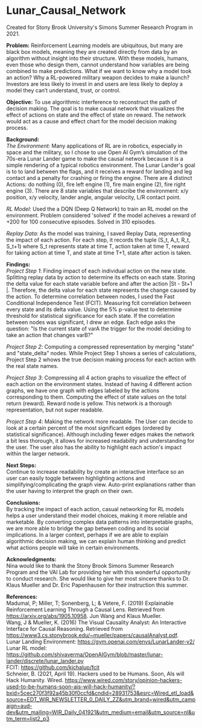 # Lunar_Causal_Network
Created for Stony Brook University's Simons Summer Research Program in 2021.  

**Problem:** Reinforcement Learning models are ubiquitous, but many are black box models, meaning they are created directly from data by an algorithm without insight into their structure. With these models, humans, even those who design them, cannot understand how variables are being combined to make predictions. What if we want to know why a model took an action? Why a RL-powered military weapon decides to make a launch? Investors are less likely to invest in and users are less likely to deploy a model they can’t understand, trust, or control.  

**Objective:** To use algorithmic interference to reconstruct the path of decision making. The goal is to make causal network that visualizes the effect of actions on state and the effect of state on reward. The network would act as a cause and effect chart for the model decision making process.  
  
**Background:**  
_The Environment:_ Many applications of RL are in robotics, especially in space and the military, so I chose to use Open AI Gym’s simulation of the 70s-era Lunar Lander game to make the causal network because it is a simple rendering of a typical robotics environment. The Lunar Lander's goal is to to land between the flags, and it receives a reward for landing and leg contact and a penalty for crashing or firing the engine. There are 4 distinct Actions: do nothing (0), fire left engine (1), fire main engine (2), fire right engine (3). There are 8 state variables that describe the environment: x/y position, x/y velocity, lander angle, angular velocity, L/R contact point.  

_RL Model:_ Used the a DQN (Deep Q Network) to train an RL model on the environment. Problem considered 'solved' if the model acheives a reward of +200 for 100 consecutive episodes. Solved in 310 episodes.  

_Replay Data:_ As the model was training, I saved Replay Data, representing the impact of each action. For each step, it records the tuple (S_t, A_t, R_t, S_t+1) where S_t represents state at time T, action taken at time T, reward for taking action at time T, and state at time T+1, state after action is taken.   
  
**Findings:**  
_Project Step 1_: Finding impact of each individual action on the new state. Splitting replay data by action to determine its effects on each state. Storing the delta value for each state variable before and after the action |St - St+1 |. Therefore, the delta value for each state represents the change caused by the action. To determine correlation between nodes, I used the Fast Conditional Independence Test (FCIT). Measuring fcit correlation between every state and its delta value. Using the 5% p-value test to determine threshold for statistical significance for each state. If the correlation between nodes was significant, I drew an edge. Each edge asks the question: "Is the current state of varA the trigger for the model deciding to take an action that changes varB?"  

_Project Step 2_: Computing a compressed representation by merging "state" and "state_delta" nodes. While Project Step 1 shows a series of calculations, Project Step 2 whows the true decision making process for each action with the real state names.  

_Project Step 3_: Compressing all 4 action graphs to visualize the effect of each action on the environment states. Instead of having 4 different action graphs, we have one graph with edges labeled by the actions corresponding to them. Computing the effect of state values on the total return (reward). Reward node is yellow. This network is a thorough representation, but not super readable.  

_Project Step 4_: Making the network more readable. The User can decide to look at a certain percent of the most significant edges (ordered by statistical significance). Although including fewer edges makes the network a bit less thorough, it allows for increased readability and understanding for the user. The user also has the ability to highlight each action's impact within the larger network.  
  
**Next Steps:**     
Continue to increase readability by create an interactive interface so an user can easily toggle between highlighting actions and simplifying/complicating the graph view. Auto-print explanations rather than the user having to interpret the graph on their own.  

**Conclusions:**   
By tracking the impact of each action, casual networking for RL models helps a user understand their model choices, making it more reliable and marketable. By converting complex data patterns into interpretable graphs, we are more able to bridge the gap between coding and its social implications. In a larger context, perhaps if we are able to explain algorithmic decision making, we can explain human thinking and predict what actions people will take in certain environments.  

**Acknowledgments:**    
Nina would like to thank the Stony Brook Simons Summer Research Program and the VAI Lab for providing her with this wonderful opportunity to conduct research. She would like to give her most sincere thanks to Dr. Klaus Mueller and Dr. Eric Papenhausen for their instruction this summer.  

**References:**  
Madumal, P; Miller, T; Sonenberg, L; & Vetere, F. (2019) Explainable Reinforcement Learning Through a Causal Lens. Retrieved from https://arxiv.org/abs/1905.10958.
Jun Wang and Klaus Mueller.   
Wang, J & Mueller, K. (2016) The Visual Causality Analyst: An Interactive Interface for Causal Reasoning. Retrieved from https://www3.cs.stonybrook.edu/~mueller/papers/causalAnalyst.pdf.   
Lunar Landing Environment: https://gym.openai.com/envs/LunarLander-v2/  
Lunar RL model: https://github.com/shivaverma/OpenAIGym/blob/master/lunar-lander/discrete/lunar_lander.py  
FCIT: https://github.com/kjchalup/fcit  
Schneier, B. (2021, April 19). Hackers used to be Humans. Soon, AIs will Hack Humanity. Wired. https://www.wired.com/story/opinion-hackers-used-to-be-humans-soon-ais-will-hack-humanity/?bxid=5cec270f3f92a45b30f0ccfd&cndid=28931753&esrc=Wired_etl_load&source=EDT_WIR_NEWSLETTER_0_DAILY_ZZ&utm_brand=wired&utm_campaign=aud-dev&utm_mailing=WIR_Daily_041921&utm_medium=email&utm_source=nl&utm_term=list2_p3   
